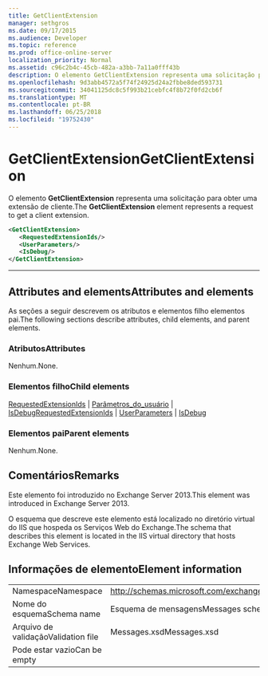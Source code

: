 ```yaml
---
title: GetClientExtension
manager: sethgros
ms.date: 09/17/2015
ms.audience: Developer
ms.topic: reference
ms.prod: office-online-server
localization_priority: Normal
ms.assetid: c96c2b4c-45cb-482a-a3bb-7a11a0fff43b
description: O elemento GetClientExtension representa uma solicitação para obter uma extensão de cliente.
ms.openlocfilehash: 9d3abb4572a5f74f24925d24a2fbbe8ded593731
ms.sourcegitcommit: 34041125dc8c5f993b21cebfc4f8b72f0fd2cb6f
ms.translationtype: MT
ms.contentlocale: pt-BR
ms.lasthandoff: 06/25/2018
ms.locfileid: "19752430"
---
```

# <a name="getclientextension"></a><span data-ttu-id="a03f9-103">GetClientExtension</span><span class="sxs-lookup"><span data-stu-id="a03f9-103">GetClientExtension</span></span>

<span data-ttu-id="a03f9-104">O elemento **GetClientExtension** representa uma solicitação para obter uma extensão de cliente.</span><span class="sxs-lookup"><span data-stu-id="a03f9-104">The **GetClientExtension** element represents a request to get a client extension.</span></span> 
  
```XML
<GetClientExtension>
   <RequestedExtensionIds/>
   <UserParameters/>
   <IsDebug/>
</GetClientExtension>
```

 ****
## <a name="attributes-and-elements"></a><span data-ttu-id="a03f9-105">Attributes and elements</span><span class="sxs-lookup"><span data-stu-id="a03f9-105">Attributes and elements</span></span>

<span data-ttu-id="a03f9-106">As seções a seguir descrevem os atributos e elementos filho elementos pai.</span><span class="sxs-lookup"><span data-stu-id="a03f9-106">The following sections describe attributes, child elements, and parent elements.</span></span>
  
### <a name="attributes"></a><span data-ttu-id="a03f9-107">Atributos</span><span class="sxs-lookup"><span data-stu-id="a03f9-107">Attributes</span></span>

<span data-ttu-id="a03f9-108">Nenhum.</span><span class="sxs-lookup"><span data-stu-id="a03f9-108">None.</span></span>
  
### <a name="child-elements"></a><span data-ttu-id="a03f9-109">Elementos filho</span><span class="sxs-lookup"><span data-stu-id="a03f9-109">Child elements</span></span>

<span data-ttu-id="a03f9-110">[RequestedExtensionIds](requestedextensionids.md) | [Parâmetros_do_usuário](userparameters.md) | [IsDebug](isdebug.md)</span><span class="sxs-lookup"><span data-stu-id="a03f9-110">[RequestedExtensionIds](requestedextensionids.md) | [UserParameters](userparameters.md) | [IsDebug](isdebug.md)</span></span>
  
### <a name="parent-elements"></a><span data-ttu-id="a03f9-111">Elementos pai</span><span class="sxs-lookup"><span data-stu-id="a03f9-111">Parent elements</span></span>

<span data-ttu-id="a03f9-112">Nenhum.</span><span class="sxs-lookup"><span data-stu-id="a03f9-112">None.</span></span>
  
## <a name="remarks"></a><span data-ttu-id="a03f9-113">Comentários</span><span class="sxs-lookup"><span data-stu-id="a03f9-113">Remarks</span></span>

<span data-ttu-id="a03f9-114">Este elemento foi introduzido no Exchange Server 2013.</span><span class="sxs-lookup"><span data-stu-id="a03f9-114">This element was introduced in Exchange Server 2013.</span></span>
  
<span data-ttu-id="a03f9-115">O esquema que descreve este elemento está localizado no diretório virtual do IIS que hospeda os Serviços Web do Exchange.</span><span class="sxs-lookup"><span data-stu-id="a03f9-115">The schema that describes this element is located in the IIS virtual directory that hosts Exchange Web Services.</span></span>
  
## <a name="element-information"></a><span data-ttu-id="a03f9-116">Informações de elemento</span><span class="sxs-lookup"><span data-stu-id="a03f9-116">Element information</span></span>

|||
|:-----|:-----|
|<span data-ttu-id="a03f9-117">Namespace</span><span class="sxs-lookup"><span data-stu-id="a03f9-117">Namespace</span></span>  <br/> |http://schemas.microsoft.com/exchange/services/2006/messages  <br/> |
|<span data-ttu-id="a03f9-118">Nome do esquema</span><span class="sxs-lookup"><span data-stu-id="a03f9-118">Schema name</span></span>  <br/> |<span data-ttu-id="a03f9-119">Esquema de mensagens</span><span class="sxs-lookup"><span data-stu-id="a03f9-119">Messages schema</span></span>  <br/> |
|<span data-ttu-id="a03f9-120">Arquivo de validação</span><span class="sxs-lookup"><span data-stu-id="a03f9-120">Validation file</span></span>  <br/> |<span data-ttu-id="a03f9-121">Messages.xsd</span><span class="sxs-lookup"><span data-stu-id="a03f9-121">Messages.xsd</span></span>  <br/> |
|<span data-ttu-id="a03f9-122">Pode estar vazio</span><span class="sxs-lookup"><span data-stu-id="a03f9-122">Can be empty</span></span>  <br/> ||
   

